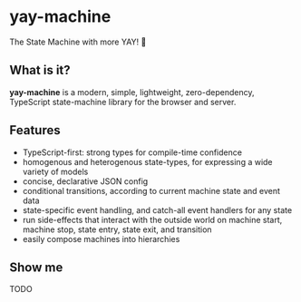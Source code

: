 # **yay-machine**

The State Machine with more YAY! 🦾

## What is it?

**yay-machine** is a modern, simple, lightweight, zero-dependency, TypeScript state-machine library for the browser and server.

## Features

- TypeScript-first: strong types for compile-time confidence
- homogenous and heterogenous state-types, for expressing a wide variety of models
- concise, declarative JSON config
- conditional transitions, according to current machine state and event data
- state-specific event handling, and catch-all event handlers for any state
- run side-effects that interact with the outside world on machine start, machine stop, state entry, state exit, and transition
- easily compose machines into hierarchies

## Show me

TODO
